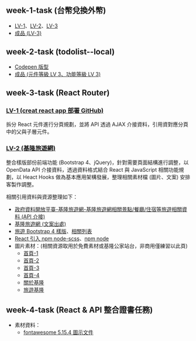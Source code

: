 ## week-1-task (台幣兌換外幣)

- [LV-1](https://gmwu185.github.io/react-preliminary-tasks/exchange-currency/LV-1.html)、[LV-2](https://gmwu185.github.io/react-preliminary-tasks/exchange-currency/LV-2.html)、[LV-3](https://gmwu185.github.io/react-preliminary-tasks/exchange-currency/LV-3.html)
- [成品 (LV-3)](https://gmwu185.github.io/react-preliminary-tasks/exchange-currency/LV-3.html)

## week-2-task (todolist--local)
- [Codepen 版型](https://codepen.io/liao/pen/MWVBGxq?editors=1010)
- [成品 (元件等級 LV 3、功能等級 LV 3)](https://gmwu185.github.io/react-preliminary-tasks/todolist--local)


## week-3-task (React Router)
### [LV-1 (creat react app 部署 GitHub)](https://gmwu185.github.io/react-preliminary-tasks/react-router-test/build/#/)
拆分 React 元件進行分頁規劃，並將 API 透過 AJAX 介接資料，引用資對應分頁中的父與子層元件。

### [LV-2 (基隆旅遊網)](https://gmwu185.github.io/react-preliminary-tasks/react-keelung-travel/build/#/)
整合樣版部份前端功能 (Bootstrap 4、jQuery)，針對需要頁面結構進行調整，以 OpenData API 介接資料，透過資料格式結合 React 與 JavaScript 相關功能規劃，以 Heact Hooks 做為基本應用架構發展，整理相關素材檔 (圖片、文案) 安排客製作調整。

相關引用資料與資源整理如下：
- [政府資料開放平臺-基隆旅遊網-基隆旅遊網相關景點/餐廳/住宿等旅遊相關資料 (API 介接)](https://data.gov.tw/dataset/129333)
- [基隆旅遊網 (文案出處)](https://tour.klcg.gov.tw/zh-hant/)
- [旅遊 Bootstrap 4 樣版](https://themewagon.com/themes/free-modern-bootstrap-4-html5-travel-website-template-pacific/)、[相關列表](https://themewagon.com/theme-tag/travel-tourism/?swoof=1&pa_price=free&really_curr_tax=495-product_tag)
- [React 引入 npm node-scss](https://www.youtube.com/watch?v=Q-0P6jnGtvY)、[npm node](https://www.npmjs.com/package/node-scss)
- 圖片素材：(相關資源取用於免費素材或基隆公家站台，非商用僅練習以此頁)
  - [首頁-1](https://unsplash.com/photos/R_BLOGXpsOg)
  - [首頁-2](https://unsplash.com/photos/2yL_4Cr1Mgo)
  - [首頁-3](https://unsplash.com/photos/QAkqxrH6mvc)
  - [首頁-4](https://unsplash.com/photos/eup1RDk1I5w)
  - [關於基隆](https://unsplash.com/photos/2grhu3s_VXU)
  - [旅遊基隆](https://greatkeelung.klcg.gov.tw/tw/Index)


## week-4-task (React & API 整合證書任務)

- 素材資料：
  - [fontawesome 5.15.4 圖示文件](https://fontawesome.com/v5/search?o=r&m=free)
